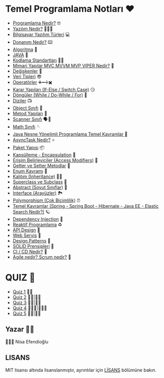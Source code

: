 
  # Temel Programlama Notları ♥️

- [Programlama Nedir?](https://github.com/nisaefendioglu/Java-Notes/blob/master/Programlama%20Nedir%3F.md) 🤓
- [Yazılım Nedir?](https://github.com/nisaefendioglu/Java-Notes/blob/master/Yaz%C4%B1l%C4%B1m%20Nedir%3F.md) 🤷🏻‍♀️
- [Bilgisayar Yazılım Türleri](https://github.com/nisaefendioglu/Java-Notes/blob/master/Bilgisayar%20Yaz%C4%B1l%C4%B1m%20T%C3%BCrleri%E2%80%8B.md) 💻
- [Donanım Nedir?](https://github.com/nisaefendioglu/Java-Notes/blob/master/Donan%C4%B1m%20Nedir%3F%E2%80%8B.md) ⌨️
- [Algoritma](https://github.com/nisaefendioglu/Java-Notes/blob/master/Algoritma%E2%80%8B.md) 🧬
- [JAVA](https://github.com/nisaefendioglu/Java-Notes/blob/master/JAVA.md) 🦾
- [Kodlama Standartları](https://github.com/nisaefendioglu/Java-Notes/blob/master/Kodlama%20Standartlar%C4%B1%E2%80%8B.md) ✍🏻
- [Mimari Yapılar MVC MVVM MVP VIPER Nedir?](https://github.com/nisaefendioglu/Temel-Programlama-Notlari/blob/master/MVP%2C%20MVC%2C%20MVVM.md) 🥇
- [Değişkenler](https://github.com/nisaefendioglu/Java-Notes/blob/master/De%C4%9Fi%C5%9Fkenler.md) 🦋
- [Veri Tipleri](https://github.com/nisaefendioglu/Java-Notes/blob/master/Veri%20Tipleri.md) 😎
- [Operatörler](https://github.com/nisaefendioglu/Java-Notes-TR/blob/master/Operat%C3%B6rler.md) ➕➖➗✖️
- [Karar Yapıları (If-Else / Switch Case)](https://github.com/nisaefendioglu/Java-Notes-TR/blob/master/Karar%20Yap%C4%B1lar%C4%B1%E2%80%8B.md) 😏
- [Döngüler (While / Do-While / For)](https://github.com/nisaefendioglu/Java-Notes-TR/blob/master/D%C3%B6ng%C3%BCler.md) 🧶
- [Diziler](https://github.com/nisaefendioglu/Java-Notes-TR/blob/master/Diziler.md) 📺
- [Object Sınıfı](https://github.com/nisaefendioglu/Java-Notes-TR/blob/master/Object%20S%C4%B1n%C4%B1f%C4%B1.md) 🔫
- [Metod Yapıları](https://github.com/nisaefendioglu/Java-Notes-TR/blob/master/Metod%20Yap%C4%B1lar%C4%B1%E2%80%8B.md) 👻
- [Scanner Sınıfı](https://github.com/nisaefendioglu/Java-Notes-TR/blob/master/Scanner%20S%C4%B1n%C4%B1f%C4%B1%E2%80%8B.md) 🗣📲
- [Math Sınıfı](https://github.com/nisaefendioglu/Java-Notes-TR/blob/master/Math%20S%C4%B1n%C4%B1f%C4%B1%E2%80%8B.md) 🪡
- [Java Nesne Yönelimli Programlama Temel Kavramlar ](https://github.com/nisaefendioglu/Java-Notes-TR/blob/master/Nesne%20Y%C3%B6nelimli%20Programlama%E2%80%8B%20Giri%C5%9F.md) 🐬
- [AsyncTask Nedir?](https://github.com/nisaefendioglu/Temel-Programlama-Notlari/blob/master/AsyncTask.md) ⭐️
- [Paket Yapısı](https://github.com/nisaefendioglu/Java-Notes-TR/blob/master/Paket%20Yap%C4%B1s%C4%B1%20Nedir%3F%E2%80%8B.md) 📦
- [Kapsülleme - Encapsulation](https://github.com/nisaefendioglu/Java-Notes-TR/blob/master/Kaps%C3%BClleme.md) 🦠
- [Erişim Belirleyiciler (Access Modifiers)](https://github.com/nisaefendioglu/Java-Notes-TR/blob/master/Eri%C5%9Fim%20Belirleyiciler%20(Access%20Modifiers)%E2%80%8B.md) 🔑
- [Getter ve Setter Metodlar](https://github.com/nisaefendioglu/Java-Notes-TR/blob/master/Getter%20ve%20Setter%20Metodlar%E2%80%8B.md) 🔗
- [Enum Kavramı](https://github.com/nisaefendioglu/Java-Notes-TR/blob/master/Enum%20Kavram%C4%B1%E2%80%8B.md) 📍
- [Kalıtım (Inheritance)](https://github.com/nisaefendioglu/Java-Notes-TR/blob/master/Kal%C4%B1t%C4%B1m%20(Inheritance).md) 🤱🏻
- [Superclass ve Subclass](https://github.com/nisaefendioglu/Java-Notes-TR/blob/master/Superclass%20ve%20Subclass%E2%80%8B.md) 👑
- [Abstract (Soyut Sınıflar)](https://github.com/nisaefendioglu/Java-Notes-TR/blob/master/Abstract%20(Soyut%20S%C4%B1n%C4%B1flar).md) 💫
- [Interface (Arayüzler)](https://github.com/nisaefendioglu/Java-Notes-TR/blob/master/Interface%20(Aray%C3%BCzler).md) 🏞
- [Polymorphism (Çok Biçimlilik)](https://github.com/nisaefendioglu/Java-Notes-TR/blob/master/Polymorphism.md) ⏰
- [Temel Kavramlar (Spring - Spring Boot - Hibernate - Java EE - Elastic Search Nedir?)](https://github.com/nisaefendioglu/Temel-Programlama-Notlari/blob/master/Spring-Spring%20Boot-Hibernate-Java%20EE-Elastic%20Search.md) 🪐
- [Dependency Injection](https://github.com/nisaefendioglu/Temel-Programlama-Notlari/blob/master/Dependency%20Injection.md) 🧩
- [Reaktif Programlama](https://github.com/nisaefendioglu/Temel-Programlama-Notlari/blob/master/Reaktif%20Programlama.md) ♻️
- [API Design](https://github.com/nisaefendioglu/Temel-Programlama-Notlari/blob/master/API%20Design.md) 💭
- [Web Servis](https://github.com/nisaefendioglu/Temel-Programlama-Notlari/blob/master/Web%20Servis.md) 🔄
- [Design Patterns](https://github.com/nisaefendioglu/Temel-Programlama-Notlari/blob/master/Design%20Patterns.md) 🎯
- [SOLID Prensipleri](https://github.com/nisaefendioglu/Temel-Programlama-Notlari/blob/master/SOLID%20Prensipleri.md) 🐍
- [CI / CD Nedir?](https://github.com/nisaefendioglu/Temel-Programlama-Notlari/blob/master/CI%20-%20CD.md) 🤖
- [Agile nedir? Scrum nedir?](https://github.com/nisaefendioglu/Temel-Programlama-Notlari/blob/master/Agile%20nedir%3F%20Scrum%20nedir%3F.md) 🤠

# QUIZ 🤔
- [Quiz 1](https://docs.google.com/forms/d/1G1QQzrgFOWlq4fAnMB5Xq0PtuqlWryxmmO6d63qAfOc) 👶🏻
- [Quiz 2](https://docs.google.com/forms/d/11Z_FaeICDHJds24A5ft08-Aa9QQmQWmKChQguUSNC7Y) 👧🏻|👦🏻
- [Quiz 3](https://docs.google.com/forms/d/1wf0DRKAu6BjoVO006Zz2YoFHfzpMBmfQH5Lm9hsz68E) 👩🏻|👨🏻
- [Quiz 4](https://docs.google.com/forms/d/1K0jJ9CGJBBazGjcte-YyLXqMbMfv6AkVQOQGPaxl7gw) 👩🏻‍🦳|👨🏻‍🦳
- [Quiz 5](https://docs.google.com/forms/d/1g0scs1YgGjgFhk7hVk1PB_QKBYmbYrhNqDOP-uIxuQ0) 👵🏻|👴🏻

## Yazar ✍🏻
👩🏻‍💼 Nisa Efendioğlu

## LISANS

MIT lisansı altında lisanslanmıştır, ayrıntılar için [LİSANS](LICENSE) bölümüne bakın.
